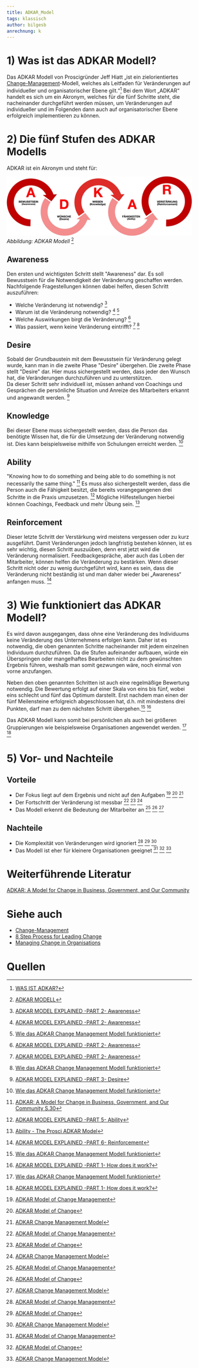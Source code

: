 ```yaml
---
title: ADKAR_Model
tags: klassisch
author: bilgesb
anrechnung: k
---
```

# 1) Was ist das ADKAR Modell?
Das ADKAR Modell von Proscigründer Jeff Hiatt „ist ein zielorientiertes [Change-Management](https://github.com/ManagingProjectsSuccessfully/ManagingProjectsSuccessfully.github.io/tree/main/kb/Change_Management.md)-Modell, welches als Leitfaden für Veränderungen auf individueller und organisatorischer Ebene gilt.“[^1] 
Bei dem Wort „ADKAR“ handelt es sich um ein Akronym, welches für die fünf Schritte steht, die nacheinander durchgeführt werden müssen, um Veränderungen auf individueller und im Folgenden dann auch auf organisatorischer Ebene erfolgreich implementieren zu können. 
# 2) Die fünf Stufen des ADKAR Modells
ADKAR ist ein Akronym und steht für: 

![Beispielabbildung](ADKAR_Model/adkar-modell.jpg)
*Abbildung: ADKAR Modell* [^2]

## Awareness
Den ersten und wichtigsten Schritt stellt "Awareness" dar. Es soll Bewusstsein für die Notwendigkeit der Veränderung geschaffen werden.
Nachfolgende Fragestellungen können dabei helfen, diesen Schritt auszuführen:

- Welche Veränderung ist notwendig? [^3]
- Warum ist die Veränderung notwendig? [^3] [^4]
- Welche Auswirkungen birgt die Veränderung? [^3]
- Was passiert, wenn keine Veränderung eintrifft? [^3] [^4]


## Desire 

Sobald der Grundbaustein mit dem Bewusstsein für Veränderung gelegt wurde, kann man in die zweite Phase "Desire" übergehen. Die zweite Phase stellt "Desire" dar. Hier muss sichergestellt werden, dass jeder den Wunsch hat, die Veränderungen durchzuführen und zu unterstützen.  
Da dieser Schritt sehr individuell ist, müssen anhand von Coachings und Gesprächen die persönliche Situation und Anreize des Mitarbeiters erkannt und angewandt werden. [^5]


## Knowledge

Bei dieser Ebene muss sichergestellt werden, dass die Person das benötigte Wissen hat, die für die Umsetzung der Veränderung notwendig ist. Dies kann beispielsweise mithilfe von Schulungen erreicht werden. [^4]


## Ability

"Knowing how to do something and being able to do something is not necessarily the same thing." [^6] Es muss also sichergestellt werden, dass die Person auch die Fähigkeit besitzt, die bereits vorangegangenen drei Schritte in die Praxis umzusetzen. [^7] Mögliche Hilfestellungen hierbei können Coachings, Feedback und mehr Übung sein. [^8]


## Reinforcement

Dieser letzte Schritt der Verstärkung wird meistens vergessen oder zu kurz ausgeführt. Damit Veränderungen jedoch langfristig bestehen können, ist es sehr wichtig, diesen Schritt auszuüben, denn erst jetzt wird die Veränderung normalisiert. 
Feedbackgespräche, aber auch das Loben der Mitarbeiter, können helfen die Veränderung zu bestärken. 
Wenn dieser Schritt nicht oder zu wenig durchgeführt wird, kann es sein, dass die Veränderung nicht beständig ist und man daher wieder bei „Awareness“ anfangen muss. [^9]


# 3) Wie funktioniert das ADKAR Modell?

Es wird davon ausgegangen, dass ohne eine Veränderung des Individuums keine Veränderung des Unternehmens erfolgen kann. Daher ist es notwendig, die oben genannten Schritte nacheinander mit jedem einzelnen Individuum durchzuführen. Da die Stufen aufeinander aufbauen, würde ein Überspringen oder mangelhaftes Bearbeiten nicht zu dem gewünschten Ergebnis führen, weshalb man somit gezwungen wäre, noch einmal von vorne anzufangen. 

Neben den oben genannten Schritten ist auch eine regelmäßige Bewertung notwendig. Die Bewertung erfolgt auf einer Skala von eins bis fünf, wobei eins schlecht und fünf das Optimum darstellt. Erst nachdem man einen der fünf Meilensteine erfolgreich abgeschlossen hat, d.h. mit mindestens drei Punkten, darf man zu dem nächsten Schritt übergehen.[^4] [^10]

Das ADKAR Modell kann somit bei persönlichen als auch bei größeren Gruppierungen wie beispielsweise Organisationen angewendet werden. [^4] [^10]


# 5) Vor- und Nachteile

## Vorteile 

- Der Fokus liegt auf dem Ergebnis und nicht auf den Aufgaben [^11] [^12] [^13]
- Der Fortschritt der Veränderung ist messbar [^11] [^12] [^13]
- Das Modell erkennt die Bedeutung der Mitarbeiter an [^11] [^12] [^13]

 
## Nachteile

- Die Komplexität von Veränderungen wird ignoriert [^11] [^12] [^13]
- Das Modell ist eher für kleinere Organisationen geeignet [^11] [^12] [^13]
 
# Weiterführende Literatur
[ADKAR: A Model for Change in Business, Government, and Our Community](https://books.google.de/books?hl=de&lr=&id=Te_cHbWv-ZgC&oi=fnd&pg=PA1&dq=adkar+model&ots=1shIh6o-MM&sig=vPU70TCQTX4s3qEokl1fAujTR-E&redir_esc=y#v=onepage&q=adkar%20model&f=false)

# Siehe auch

- [Change-Management](https://github.com/ManagingProjectsSuccessfully/ManagingProjectsSuccessfully.github.io/tree/main/kb/Change_Management.md)
- [8 Step Process for Leading Change](https://github.com/ManagingProjectsSuccessfully/ManagingProjectsSuccessfully.github.io/blob/main/kb/8_Step_Process_for_Leading_Change.md)
- [Managing Change in Organisations](https://github.com/ManagingProjectsSuccessfully/ManagingProjectsSuccessfully.github.io/blob/main/kb/Managing_Change_in_Organisations.md)

 
# Quellen

[^1]: [WAS IST ADKAR?](https://www.tiba-prosci.com/was-ist-adkar/)
[^2]: [ADKAR MODELL](https://www.marhelgroup.de/wp-content/uploads/2020/11/adkar-modell-768x248.jpg)
[^3]: [ADKAR MODEL EXPLAINED -PART 2- Awareness](https://youtube.com/watch?v=PwwoyzVfsS8)
[^4]: [Wie das ADKAR Change Management Modell funktioniert](https://mind-force.de/vertrieb/wie-das-adkar-change-management-modell-funktioniert/)
[^5]: [ADKAR MODEL EXPLAINED -PART 3- Desire](https://youtube.com/watch?v=LNT3Rxci-hU)
[^6]: [ADKAR: A Model for Change in Business, Government, and Our Community S.30](https://books.google.de/books?hl=de&lr=&id=Te_cHbWv-ZgC&oi=fnd&pg=PA1&dq=adkar+model&ots=1shIh6o-MM&sig=vPU70TCQTX4s3qEokl1fAujTR-E&redir_esc=y#v=onepage&q=adkar%20model&f=true)
[^7]: [ADKAR MODEL EXPLAINED -PART 5- Ability](https://youtube.com/watch?v=XvIYdQ8Bp5k)
[^8]: [Ability - The Prosci ADKAR Model](https://www.prosci.com/resources/articles/adkar-model-ability)
[^9]: [ADKAR MODEL EXPLAINED -PART 6- Reinforcement](https://youtube.com/watch?v=QQjyfN7XoQE)
[^10]: [ADKAR MODEL EXPLAINED -PART 1- How does it work?](https://youtube.com/watch?v=Bg5dy1pFdzg)
[^11]: [ADKAR Model of Change Management](http://changemanagementinsight.com/adkar-model-of-change-management/)
[^12]: [ADKAR Model of Change](https://expertprogrammanagement.com/2018/02/adkar-model-of-change/)
[^13]: [ADKAR Change Management Model](https://www.youtube.com/watch?v=oMiI59NMO2Q)

